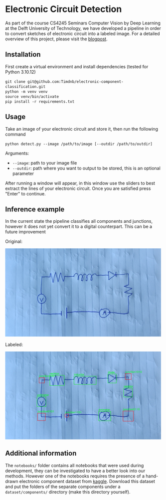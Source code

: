 # Electronic Circuit Detection
As part of the course CS4245 Seminars Computer Vision by Deep Learning at the Delft University of Technology, we have developed a pipeline in order to convert sketches of electronic circuit into a labeled image. For a detailed overview of this project, please visit the [blogpost](https://timdnb.github.io/electronic-component-classification/).

## Installation
First create a virtual environment and install dependencies (tested for Python 3.10.12)
```
git clone git@github.com:Timdnb/electronic-component-classification.git
python -m venv venv
source venv/bin/activate
pip install -r requirements.txt
```

## Usage
Take an image of your electronic circuit and store it, then run the following command

```
python detect.py --image /path/to/image [--outdir /path/to/outdir]
```
Arguments:
- `--image`: path to your image file
- `--outdir`: path where you want to output to be stored, this is an optional parameter

After running a window will appear, in this window use the sliders to best extract the lines of your electronic circuit. Once you are satisfied press "Enter" to continue.

## Inference example
In the current state the pipeline classifies all components and junctions, however it does not yet convert it to a digital counterpart. This can be a future improvement

Original:

<img src="assets/example_image.jpg" alt="electronic circuit" width="500"/>

Labeled:

<img src="assets/example_image_output.jpg" alt="labeled electronic circuit" width="500"/>

## Additional information
The `notebooks/` folder contains all notebooks that were used during development, they can be investigated to have a better look into our methods. However one of the notebooks requires the presence of a hand-drawn electronic component dataset from [kaggle](https://www.kaggle.com/datasets/moodrammer/handdrawn-circuit-schematic-components). Download this dataset and put the folders of the separate components under a `dataset/components/` directory (make this directory yourself).